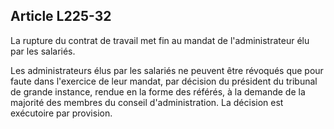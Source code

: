 Article L225-32
----
La rupture du contrat de travail met fin au mandat de l'administrateur élu par
les salariés.

Les administrateurs élus par les salariés ne peuvent être révoqués que pour
faute dans l'exercice de leur mandat, par décision du président du tribunal de
grande instance, rendue en la forme des référés, à la demande de la majorité des
membres du conseil d'administration. La décision est exécutoire par provision.
